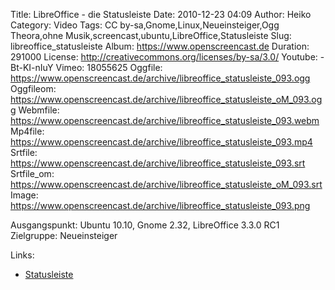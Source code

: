 Title: LibreOffice - die Statusleiste
Date: 2010-12-23 04:09
Author: Heiko
Category: Video
Tags: CC by-sa,Gnome,Linux,Neueinsteiger,Ogg Theora,ohne Musik,screencast,ubuntu,LibreOffice,Statusleiste
Slug: libreoffice_statusleiste
Album: https://www.openscreencast.de
Duration: 291000
License: http://creativecommons.org/licenses/by-sa/3.0/
Youtube: -Bt-KI-nIuY
Vimeo: 18055625
Oggfile: https://www.openscreencast.de/archive/libreoffice_statusleiste_093.ogg
Oggfileom: https://www.openscreencast.de/archive/libreoffice_statusleiste_oM_093.ogg
Webmfile: https://www.openscreencast.de/archive/libreoffice_statusleiste_093.webm
Mp4file: https://www.openscreencast.de/archive/libreoffice_statusleiste_093.mp4
Srtfile: https://www.openscreencast.de/archive/libreoffice_statusleiste_093.srt
Srtfile_om: https://www.openscreencast.de/archive/libreoffice_statusleiste_oM_093.srt
Image: https://www.openscreencast.de/archive/libreoffice_statusleiste_093.png

Ausgangspunkt: Ubuntu 10.10, Gnome 2.32, LibreOffice 3.3.0 RC1  
Zielgruppe: Neueinsteiger  

Links:

  * [Statusleiste](http://www.ooowiki.de/StatusLeiste)


